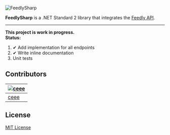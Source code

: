 ![FeedlySharp](https://raw.github.com/ceee/FeedlySharp/master/feedlysharp.png)

**FeedlySharp** is a .NET Standard 2 library that integrates the [Feedly API](https://developer.feedly.com/).

---

**This project is work in progress.<br>Status:**

1. ✔ Add implementation for all endpoints
2. ✔ Write inline documentation
2. Unit tests

## Contributors

| [![ceee](http://gravatar.com/avatar/9c61b1f4307425f12f05d3adb930ba66?s=70)](https://github.com/ceee "Tobias Klika") |
|---|
| [ceee](https://github.com/ceee) |

## License

[MIT License](https://github.com/ceee/FeedlySharp/blob/master/LICENSE-MIT)
